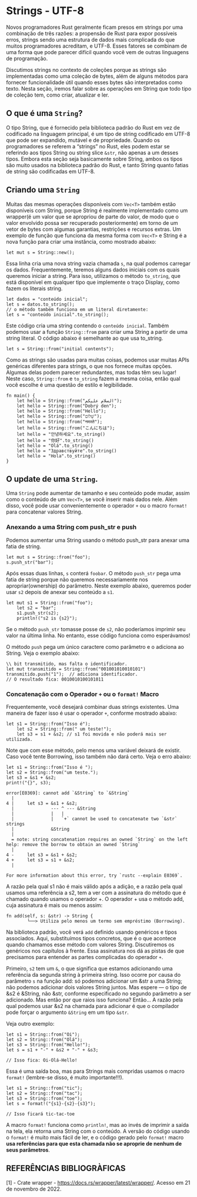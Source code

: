# **Strings - UTF-8**

Novos programadores Rust geralmente ficam presos em strings por uma combinação de três razões: a propensão de Rust para expor possíveis erros, strings sendo uma estrutura de dados mais complicada do que muitos programadores acreditam, e UTF-8. Esses fatores se combinam de uma forma que pode parecer difícil quando você vem de outras linguagens de programação.

Discutimos strings no contexto de coleções porque as strings são implementadas como uma coleção de bytes, além de alguns métodos para fornecer funcionalidade útil quando esses bytes são interpretados como texto. Nesta seção, iremos falar sobre as operações em String que todo tipo de coleção tem, como criar, atualizar e ler.

## O que é uma ``String``?

O tipo String, que é fornecido pela biblioteca padrão do Rust em vez de codificado na linguagem principal, é um tipo de string codificado em UTF-8 que pode ser expandido, mutável e de propriedade. Quando os programadores se referem a “strings” no Rust, eles podem estar se referindo aos tipos String ou string slice ``&str``, não apenas a um desses tipos. Embora esta seção seja basicamente sobre String, ambos os tipos são muito usados ​​na biblioteca padrão do Rust, e tanto String quanto fatias de string são codificadas em UTF-8.

## Criando uma ``String``

Muitas das mesmas operações disponíveis com ``Vec<T>`` também estão disponíveis com String, porque String é realmente implementado como um wrapper(é um valor que se apropriou de parte do valor, de modo que o valor envolvido possa ser recuperado posteriormente) em torno de um vetor de bytes com algumas garantias, restrições e recursos extras. Um exemplo de função que funciona da mesma forma com ``Vec<T>`` e String é a nova função para criar uma instância, como mostrado abaixo:

```
let mut s = String::new();
```

Essa linha cria uma nova string vazia chamada ``s``, na qual podemos carregar os dados. Frequentemente, teremos alguns dados iniciais com os quais queremos iniciar a string. Para isso, utilizamos o método ``to_string``, que está disponível em qualquer tipo que implemente o traço Display, como fazem os literais string.

```
let dados = "conteúdo inicial";
let s = datos.to_string();
// o método também funciona em um literal diretamente:
let s = "conteúdo inicial".to_string();
```

Este código cria uma string contendo o ``conteúdo inicial``. Também podemos usar a função ``String::from`` para criar uma String a partir de uma string literal. O código abaixo é semelhante ao que usa to_string.

```
let s = String::from("initial contents");
```

Como as strings são usadas para muitas coisas, podemos usar muitas APIs genéricas diferentes para strings, o que nos fornece muitas opções. Algumas delas podem parecer redundantes, mas todas têm seu lugar! Neste caso, ``String::from`` e ``to_string`` fazem a mesma coisa, então qual você escolhe é uma questão de estilo e legibilidade.

```
fn main() {
    let hello = String::from("السلام عليكم");
    let hello = String::from("Dobrý den");
    let hello = String::from("Hello");
    let hello = String::from("שָׁלוֹם");
    let hello = String::from("नमस्ते");
    let hello = String::from("こんにちは");
    let hello = "안녕하세요".to_string()
    let hello = "你好".to_string()
    let hello = "Olá".to_string()
    let hello = "Здравствуйте".to_string()
    let hello = "Hola".to_string()
}
```

## O update de uma ``String``.

Uma ``String`` pode aumentar de tamanho e seu conteúdo pode mudar, assim como o conteúdo de um ``Vec<T>``, se você inserir mais dados nele. Além disso, você pode usar convenientemente o operador ``+`` ou o macro ``format!`` para concatenar valores String.


### **Anexando a uma String com push_str e push**

Podemos aumentar uma String usando o método push_str para anexar uma fatia de string.

```
let mut s = String::from("foo");
s.push_str("bar");
```

Após essas duas linhas, ``s`` conterá ``foobar``. O método ``push_str`` pega uma fatia de string porque não queremos necessariamente nos apropriar(ownership) do parâmetro. Neste exemplo abaixo, queremos poder usar ``s2`` depois de anexar seu conteúdo a ``s1``.

```
let mut s1 = String::from("foo");
    let s2 = "bar";
    s1.push_str(s2);
    println!("s2 is {s2}");
```

Se o método ``push_str`` tomasse posse de ``s2``, não poderíamos imprimir seu valor na última linha. No entanto, esse código funciona como esperávamos!

O método ``push`` pega um único caractere como parâmetro e o adiciona ao String. Veja o exemplo abaixo:

```
\\ bit transmitido, mas falta o identificador.
let mut transmitido = String::from("001001010010101")
transmitido.push("1");  // adiciona identificador.
// O resultado fica: 0010010100101011
```

### Concatenação com o Operador ``+`` ou o ``format!`` Macro

Frequentemente, você desejará combinar duas strings existentes. Uma maneira de fazer isso é usar o operador ``+``, conforme mostrado abaixo:

```
let s1 = String::from("Isso é");
    let s2 = String::from(" um teste!");
    let s3 = s1 + &s2; // s1 foi movida e não poderá mais ser utilizada.
```

Note que com esse método, pelo menos uma variável deixará de existir. Caso você tente Borrowing, isso também não dará certo. Veja o erro abaixo:

```
let s1 = String::from("Isso é ");
let s2 = String::from("um teste.");
let s3 = &s1 + &s2;
print!("{}", s3);

error[E0369]: cannot add `&String` to `&String`
  |
4 |     let s3 = &s1 + &s2;
  |              --- ^ --- &String
  |              |   |
  |              |   `+` cannot be used to concatenate two `&str` strings
  |              &String
  |
  = note: string concatenation requires an owned `String` on the left
help: remove the borrow to obtain an owned `String`
  |
4 -     let s3 = &s1 + &s2;
4 +     let s3 = s1 + &s2;
  |

For more information about this error, try `rustc --explain E0369`.
```

A razão pela qual s1 não é mais válido após a adição, e a razão pela qual usamos uma referência a s2, tem a ver com a assinatura do método que é chamado quando usamos o operador +. O operador + usa o método add, cuja assinatura é mais ou menos assim:

```
fn add(self, s: &str) -> String {
        └──> Utiliza pelo menos um termo sem empréstimo (Borrowing).
```

Na biblioteca padrão, você verá ``add`` definido usando genéricos e tipos associados. Aqui, substituímos tipos concretos, que é o que acontece quando chamamos esse método com valores String. Discutiremos os genéricos nos capítulos à frente. Essa assinatura nos dá as pistas de que precisamos para entender as partes complicadas do operador ``+``.

Primeiro, ``s2`` tem um ``&``, o que significa que estamos adicionando uma referência da segunda string à primeira string. Isso ocorre por causa do parâmetro ``s`` na função add: só podemos adicionar um &str a uma String; não podemos adicionar dois valores String juntos. Mas espere — o tipo de &s2 é &String, não &str, conforme especificado no segundo parâmetro a ser adicionado. Mas então por que raios isso funciona? Então... A razão pela qual podemos usar &s2 na chamada para adicionar é que o compilador pode forçar o argumento ``&String`` em um tipo ``&str``.

Veja outro exemplo:

```
let s1 = String::from("Oi");
let s2 = String::from("Olá");
let s3 = String::from("Hello!");
let s = s1 + "-" + &s2 + "-" + &s3;

// Isso fica: Oi-Olá-Hello!
```

Essa é uma saída boa, mas para Strings mais compridas usamos o macro ``format!`` (lembre-se disso, é muito importante!!!). 

```
let s1 = String::from("tic");
let s2 = String::from("tac");
let s3 = String::from("toe");
let s = format!("{s1}-{s2}-{s3}");

// Isso ficará tic-tac-toe
```

A macro ``format!`` funciona como ``println!``, mas ao invés de imprimir a saída na tela, ela retorna uma String com o conteúdo. A versão do código usando o ``format!`` é muito mais fácil de ler, e o código gerado pelo ``format!`` macro **usa referências para que esta chamada não se aproprie de nenhum de seus parâmetros**.




## REFERÊNCIAS BIBLIOGRÀFICAS

[1] - Crate wrapper - <https://docs.rs/wrapper/latest/wrapper/>. Acesso em 21 de novembro de 2022.